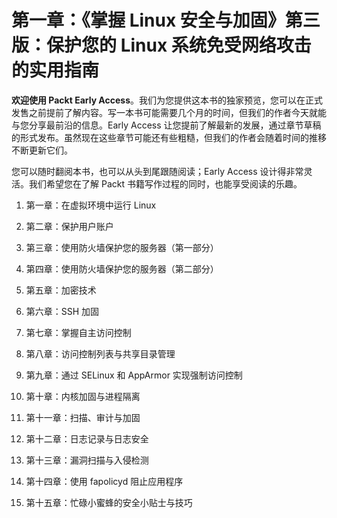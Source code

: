 # 第一章：《掌握 Linux 安全与加固》第三版：保护您的 Linux 系统免受网络攻击的实用指南

**欢迎使用 Packt Early Access**。我们为您提供这本书的独家预览，您可以在正式发售之前提前了解内容。写一本书可能需要几个月的时间，但我们的作者今天就能与您分享最前沿的信息。Early Access 让您提前了解最新的发展，通过章节草稿的形式发布。虽然现在这些章节可能还有些粗糙，但我们的作者会随着时间的推移不断更新它们。

您可以随时翻阅本书，也可以从头到尾跟随阅读；Early Access 设计得非常灵活。我们希望您在了解 Packt 书籍写作过程的同时，也能享受阅读的乐趣。

1.  第一章：在虚拟环境中运行 Linux

1.  第二章：保护用户账户

1.  第三章：使用防火墙保护您的服务器（第一部分）

1.  第四章：使用防火墙保护您的服务器（第二部分）

1.  第五章：加密技术

1.  第六章：SSH 加固

1.  第七章：掌握自主访问控制

1.  第八章：访问控制列表与共享目录管理

1.  第九章：通过 SELinux 和 AppArmor 实现强制访问控制

1.  第十章：内核加固与进程隔离

1.  第十一章：扫描、审计与加固

1.  第十二章：日志记录与日志安全

1.  第十三章：漏洞扫描与入侵检测

1.  第十四章：使用 fapolicyd 阻止应用程序

1.  第十五章：忙碌小蜜蜂的安全小贴士与技巧
